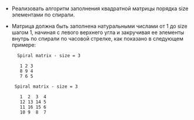 - Реализовать алгоритм заполнения квадратной матрицы порядка size элементами по спирали.  
- Матрица должна быть заполнена натуральными числами от 1 до size шагом 1, начиная с левого верхнего угла и закручивая ее элементы внутрь по спирали по часовой стрелке, как показано в следующем примере:

        Spiral matrix - size = 3

         1 2 3  
         8 9 4  
         7 6 5  

       Spiral matrix - size = 3
   
         1  2  3  4   
         12 13 14 5  
         11 16 15 6  
         10 9  8  7  
